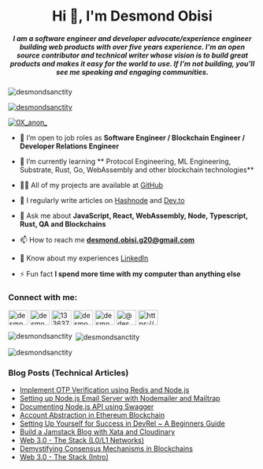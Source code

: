 <h1 align="center">Hi 👋, I'm Desmond Obisi</h1>
<h5 align="center">I am a software engineer and developer advocate/experience engineer building web products with over five years experience. I'm an open source contributor and technical writer whose vision is to build great products and makes it easy for the world to use. If I'm not building, you'll see me speaking and engaging communities.</h5>

<p align="left"> <img src="https://komarev.com/ghpvc/?username=desmondsanctity&label=Profile%20views&color=0e75b6&style=plastic" alt="desmondsanctity" /> </p>

<p align="left"> <a href="https://github.com/ryo-ma/github-profile-trophy"><img src="https://github-profile-trophy.vercel.app/?username=desmondsanctity" alt="desmondsanctity" /></a> </p>

<p align="left"> <a href="https://twitter.com/0X_anon_" target="blank"><img src="https://img.shields.io/twitter/follow/0X_anon_?logo=twitter&style=for-the-badge" alt="0X_anon_" /></a> </p>

- 🔭 I’m open to job roles as **Software Engineer / Blockchain Engineer / Developer Relations Engineer**

- 🌱 I’m currently learning ** Protocol Engineering, ML Engineering, Substrate, Rust, Go, WebAssembly and other blockchain technologies**

- 👨‍💻 All of my projects are available at [GitHub](https://github.com/DesmondSanctity)

- 📝 I regularly write articles on [Hashnode](https://dexcodes.hashnode.dev/) and [Dev.to](https://dev.to/desmondsanctity)

- 💬 Ask me about **JavaScript, React, WebAssembly, Node, Typescript, Rust, QA and Blockchains**

- 📫 How to reach me **desmond.obisi.g20@gmail.com**

- 📄 Know about my experiences [LinkedIn](https://linkedin.com/in/desmond-obisi-253ab7161/)

- ⚡ Fun fact **I spend more time with my computer than anything else**


<h3 align="left">Connect with me:</h3>
<p align="left">
<a href="https://twitter.com/0X_anon_" target="blank"><img align="center" src="https://raw.githubusercontent.com/rahuldkjain/github-profile-readme-generator/master/src/images/icons/Social/twitter.svg" alt="desmondcutest" height="30" width="40" /></a>
<a href="https://linkedin.com/in/desmond-obisi-253ab7161" target="blank"><img align="center" src="https://raw.githubusercontent.com/rahuldkjain/github-profile-readme-generator/master/src/images/icons/Social/linked-in-alt.svg" alt="desmond-obisi-253ab7161" height="30" width="40" /></a>
<a href="https://stackoverflow.com/users/13363702" target="blank"><img align="center" src="https://raw.githubusercontent.com/rahuldkjain/github-profile-readme-generator/master/src/images/icons/Social/stack-overflow.svg" alt="13363702" height="30" width="40" /></a>
<a href="https://fb.com/desmond.obisi" target="blank"><img align="center" src="https://raw.githubusercontent.com/rahuldkjain/github-profile-readme-generator/master/src/images/icons/Social/facebook.svg" alt="desmond.obisi" height="30" width="40" /></a>
<a href="https://instagram.com/desmond_obisi" target="blank"><img align="center" src="https://raw.githubusercontent.com/rahuldkjain/github-profile-readme-generator/master/src/images/icons/Social/instagram.svg" alt="desmond_obisi" height="30" width="40" /></a>
<a href="https://medium.com/@desmondcutest" target="blank"><img align="center" src="https://raw.githubusercontent.com/rahuldkjain/github-profile-readme-generator/master/src/images/icons/Social/medium.svg" alt="@desmondcutest" height="30" width="40" /></a>
<a href="/https://dexcodes.hashnode.dev/rss.xml" target="blank"><img align="center" src="https://raw.githubusercontent.com/rahuldkjain/github-profile-readme-generator/master/src/images/icons/Social/rss.svg" alt="https://dexcodes.hashnode.dev/rss.xml" height="30" width="40" /></a>
</p>

<p><img align="left" src="https://github-readme-stats.vercel.app/api/top-langs?username=desmondsanctity&show_icons=true&theme=dracula&locale=en&layout=compact" alt="desmondsanctity" /></p>

<p>&nbsp;<img align="center" src="https://github-readme-stats.vercel.app/api?username=desmondsanctity&show_icons=true&theme=dracula&locale=en" alt="desmondsanctity" /></p>

<p><img align="center" src="https://github-readme-streak-stats.herokuapp.com/?user=desmondsanctity&theme=dark" alt="desmondsanctity" /></p>


### Blog Posts (Technical Articles)
<!-- BLOG-POST-LIST:START -->
- [Implement OTP Verification using Redis and Node.js](https://dev.to/desmondsanctity/implement-otp-verification-using-redis-and-nodejs-572c)
- [Setting up Node.js Email Server with Nodemailer and Mailtrap](https://dev.to/desmondsanctity/setting-up-nodejs-email-server-with-nodemailer-and-mailtrap-404)
- [Documenting Node.js API using Swagger](https://dev.to/desmondsanctity/documenting-nodejs-api-using-swagger-4klp)
- [Account Abstraction in Ethereum Blockchain](https://dev.to/desmondsanctity/account-abstraction-in-web3-mce)
- [Setting Up Yourself for Success in DevRel ~ A Beginners Guide](https://dev.to/desmondsanctity/setting-up-yourself-for-success-in-devrel-a-beginners-guide-2n5e)
- [Build a Jamstack Blog with Xata and Cloudinary](https://dev.to/hackmamba/build-a-jamstack-blog-with-xata-and-cloudinary-655)
- [Web 3.0 - The Stack &lpar;L0/L1 Networks&rpar;](https://dev.to/desmondsanctity/web-30-the-stack-l0l1-newtworks-2069)
- [Demystifying Consensus Mechanisms in Blockchains](https://dev.to/desmondsanctity/demystifying-consensus-mechanisms-in-blockchains-161)
- [Web 3.0 - The Stack &lpar;Intro&rpar;](https://dev.to/desmondsanctity/web-30-the-stack-intro-33bj)
<!-- BLOG-POST-LIST:END -->
